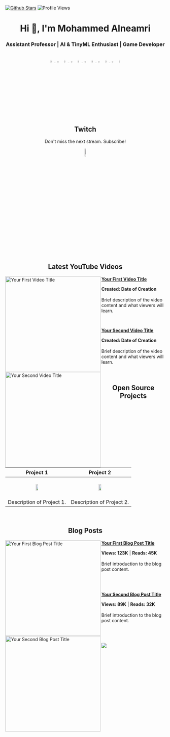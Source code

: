 [![Github Stars](https://img.shields.io/badge/stars-nominate-brightgreen?logo=github)](https://stars.github.com/nominate/)
![Profile Views](https://komarev.com/ghpvc/?username=Dr-Mohammed-Alneamri&style=flat)

<h1 align="center">Hi 👋, I'm Mohammed Alneamri</h1>
<h3 align="center">Assistant Professor | AI & TinyML Enthusiast | Game Developer</h3>

<br/>

<div align="center">
    <a href="https://github.com/Dr-Mohammed-Alneamri">
        <img src="https://github.com/Dr-Mohammed-Alneamri/Dr-Mohammed-Alneamri/blob/main/icons/github.png" width="4%"/>
    </a>
    <img src="https://github.com/Dr-Mohammed-Alneamri/Dr-Mohammed-Alneamri/blob/main/icons/transparent.png" width="3%"/>
    <a href="https://twitter.com/your_twitter_handle">
        <img src="https://github.com/Dr-Mohammed-Alneamri/Dr-Mohammed-Alneamri/blob/main/icons/twitter.png" width="4%"/>
    </a>
    <img src="https://github.com/Dr-Mohammed-Alneamri/Dr-Mohammed-Alneamri/blob/main/icons/transparent.png" width="3%"/>
    <a href="https://linkedin.com/in/your_linkedin_profile">
        <img src="https://github.com/Dr-Mohammed-Alneamri/Dr-Mohammed-Alneamri/blob/main/icons/linkedin.png" width="4%"/>
    </a>
    <img src="https://github.com/Dr-Mohammed-Alneamri/Dr-Mohammed-Alneamri/blob/main/icons/transparent.png" width="3%"/>
    <a href="https://kaggle.com/your_kaggle_profile">
        <img src="https://github.com/Dr-Mohammed-Alneamri/Dr-Mohammed-Alneamri/blob/main/icons/kaggle.png" width="4%"/>
    </a>
    <img src="https://github.com/Dr-Mohammed-Alneamri/Dr-Mohammed-Alneamri/blob/main/icons/transparent.png" width="3%"/>
    <a href="https://medium.com/@your_medium_profile">
        <img src="https://github.com/Dr-Mohammed-Alneamri/Dr-Mohammed-Alneamri/blob/main/icons/medium.png" width="4%" />
    </a>
    <img src="https://github.com/Dr-Mohammed-Alneamri/Dr-Mohammed-Alneamri/blob/main/icons/transparent.png" width="3%"/>
    <a href="https://youtube.com/your_youtube_channel">
        <img src="https://github.com/Dr-Mohammed-Alneamri/Dr-Mohammed-Alneamri/blob/main/icons/youtube.png" width="4%" />
    </a>
</div>

<br/>

## <div align="center">Twitch</div>

<p align="center">Don't miss the next stream. Subscribe!</p>

<div align="center">
    <a href="https://www.twitch.tv/your_twitch_channel">
        <img src="https://github.com/Dr-Mohammed-Alneamri/Dr-Mohammed-Alneamri/blob/main/icons/twitch.png" width="8%"/>
    </a>
</div>

<br/>

## <div align="center">Latest YouTube Videos</div>

<p align="left">
<a href="https://youtu.be/video1" title="Your First Video Title"><img src="https://github.com/Dr-Mohammed-Alneamri/Dr-Mohammed-Alneamri/assets/video_thumbnail1" alt="Your First Video Title" width="300px" align="left" /></a>
<a href="https://youtu.be/video1" title="Your First Video Title"><strong>Your First Video Title</strong></a>
<div><strong>Created: Date of Creation</strong></div>
<br/>Brief description of the video content and what viewers will learn.</p>

<br/>

<p align="left">
<a href="https://youtu.be/video2" title="Your Second Video Title"><img src="https://github.com/Dr-Mohammed-Alneamri/Dr-Mohammed-Alneamri/assets/video_thumbnail2" alt="Your Second Video Title" width="300px" align="left" /></a>
<a href="https://youtu.be/video2" title="Your Second Video Title"><strong>Your Second Video Title</strong></a>
<div><strong>Created: Date of Creation</strong></div>
<br/>Brief description of the video content and what viewers will learn.</p>

<br/>

## <div align="center">Open Source Projects</div>

| Project 1 | Project 2 |
|:----------:|:----------:|
| <br/><a href="https://github.com/Dr-Mohammed-Alneamri/project1"><img src="https://github.com/Dr-Mohammed-Alneamri/Dr-Mohammed-Alneamri/blob/main/icons/project1.png" width="20%" /></a><br/><br/> | <br/><a href="https://github.com/Dr-Mohammed-Alneamri/project2"><img src="https://github.com/Dr-Mohammed-Alneamri/Dr-Mohammed-Alneamri/blob/main/icons/project2.png" width="20%" /></a><br/><br/> |
| Description of Project 1. | Description of Project 2. |

<br/>

## <div align="center">Blog Posts</div>

<p align="left">
<a href="https://medium.com/@your_medium_profile/your_first_blog_post" title="Your First Blog Post Title"><img src="https://github.com/Dr-Mohammed-Alneamri/Dr-Mohammed-Alneamri/assets/blog_thumbnail1" alt="Your First Blog Post Title" width="300px" align="left" /></a>
<a href="https://medium.com/@your_medium_profile/your_first_blog_post" title="Your First Blog Post Title"><strong>Your First Blog Post Title</strong></a>
<div><strong>Views: 123K</strong> | <strong>Reads: 45K</strong></div>
<br/>Brief introduction to the blog post content.</p>

<br/>
<br/>

<p align="left">
<a href="https://medium.com/@your_medium_profile/your_second_blog_post" title="Your Second Blog Post Title"><img src="https://github.com/Dr-Mohammed-Alneamri/Dr-Mohammed-Alneamri/assets/blog_thumbnail2" alt="Your Second Blog Post Title" width="300px" align="left" /></a>
<a href="https://medium.com/@your_medium_profile/your_second_blog_post" title="Your Second Blog Post Title"><strong>Your Second Blog Post Title</strong></a>
<div><strong>Views: 89K</strong> | <strong>Reads: 32K</strong></div>
<br/>Brief introduction to the blog post content.</p>

<br/>
<br/>

![](https://hit.yhype.me/github/profile?user_id=your_user_id)
